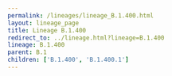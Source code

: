 ```yaml
---
permalink: /lineages/lineage_B.1.400.html
layout: lineage_page
title: Lineage B.1.400
redirect_to: ../lineage.html?lineage=B.1.400
lineage: B.1.400
parent: B.1
children: ['B.1.400', 'B.1.400.1']
---
```

